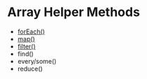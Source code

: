 # Array Helper Methods

* [forEach\(\)](/foreach.md)
* [map\(\)](/map.md)
* [filter\(\)](/filter.md)
* find\(\)
* every/some\(\)
* reduce\(\)



